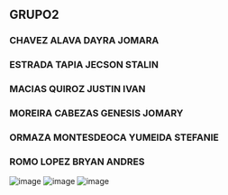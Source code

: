 ## GRUPO2
### CHAVEZ ALAVA DAYRA JOMARA
### ESTRADA TAPIA JECSON STALIN
### MACIAS QUIROZ JUSTIN IVAN
### MOREIRA CABEZAS GENESIS JOMARY
### ORMAZA MONTESDEOCA YUMEIDA STEFANIE
### ROMO LOPEZ BRYAN ANDRES



![image](https://github.com/user-attachments/assets/fcb22ece-ef6c-4992-ae5b-ba020c61faf6)
![image](https://github.com/user-attachments/assets/5d403650-3a47-4570-9905-ae12de8d998d)
![image](https://github.com/user-attachments/assets/c36dda5a-5772-41e9-b970-8303485ebbbb)
